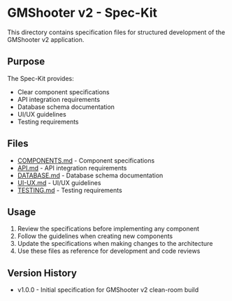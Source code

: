 # GMShooter v2 - Spec-Kit

This directory contains specification files for structured development of the GMShooter v2 application.

## Purpose
The Spec-Kit provides:
- Clear component specifications
- API integration requirements
- Database schema documentation
- UI/UX guidelines
- Testing requirements

## Files
- [COMPONENTS.md](./COMPONENTS.md) - Component specifications
- [API.md](./API.md) - API integration requirements
- [DATABASE.md](./DATABASE.md) - Database schema documentation
- [UI-UX.md](./UI-UX.md) - UI/UX guidelines
- [TESTING.md](./TESTING.md) - Testing requirements

## Usage
1. Review the specifications before implementing any component
2. Follow the guidelines when creating new components
3. Update the specifications when making changes to the architecture
4. Use these files as reference for development and code reviews

## Version History
- v1.0.0 - Initial specification for GMShooter v2 clean-room build